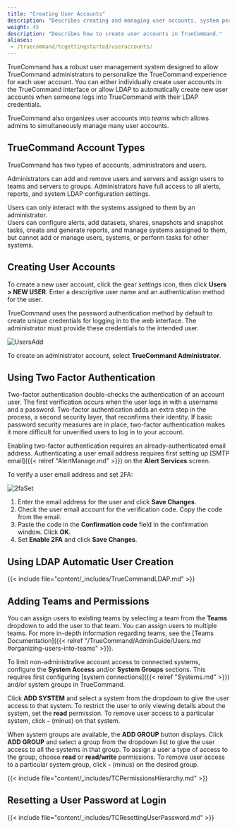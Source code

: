 ```yaml
---
title: "Creating User Accounts"
description: "Describes creating and managing user accounts, system permissions, and user two-factor authentication in TrueCommand."
weight: 45
description: "Describes how to create user accounts in TrueCommand."
aliases:
 - /truecommand/tcgettingstarted/useraccounts/
---
```


TrueCommand has a robust user management system designed to allow TrueCommand administrators to personalize the TrueCommand experience for each user account.
You can either individually create user accounts in the TrueCommand interface or allow LDAP to automatically create new user accounts when someone logs into TrueCommand with their LDAP credentials.

TrueCommand also organizes user accounts into *teams* which allows admins to simultaneously manage many user accounts.

## TrueCommand Account Types

TrueCommand has two types of accounts, administrators and users.

Administrators can add and remove users and servers and assign users to teams and servers to groups.
Administrators have full access to all alerts, reports, and system LDAP configuration settings.

Users can only interact with the systems assigned to them by an administrator.  
Users can configure alerts, add datasets, shares, snapshots and snapshot tasks, create and generate reports, and manage systems assigned to them, but cannot add or manage users, systems, or perform tasks for other systems.

## Creating User Accounts

To create a new user account, click the gear <i class="material-icons" aria-hidden="true" title="Settings">settings</i> icon, then click **Users > NEW USER**.
Enter a descriptive user name and an authentication method for the user.

TrueCommand uses the password authentication method by default to create unique credentials for logging in to the web interface.
The administrator must provide these credentials to the intended user.

![UsersAdd](/images/TrueCommand/Users/UsersNewUser.png "Adding a new user")

To create an administrator account, select **TrueCommand Administrator**.

## Using Two Factor Authentication

Two-factor authentication double-checks the authentication of an account user.
The first verification occurs when the user logs in with a username and a password.
Two-factor authentication adds an extra step in the process, a second security layer, that reconfirms their identity.
If basic password security measures are in place, two-factor authentication makes it more difficult for unverified users to log in to your account.

Enabling two-factor authentication requires an already-authenticated email address.
Authenticating a user email address requires first setting up [SMTP email]({{< relref "AlertManage.md" >}}) on the **Alert Services** screen.

To verify a user email address and set 2FA:

![2faSet](/images/TrueCommand/Users/2fa_setup.png "Setting Two Factor Authentication")

1. Enter the email address for the user and click **Save Changes**.
2. Check the user email account for the verification code. Copy the code from the email.
3. Paste the code in the **Confirmation code** field in the confirmation window. Click **OK**.
4. Set **Enable 2FA** and click **Save Changes**.

## Using LDAP Automatic User Creation

{{< include file="content/_includes/TrueCommandLDAP.md" >}}

## Adding Teams and Permissions

You can assign users to existing teams by selecting a team from the **Teams** dropdown to add the user to that team.
You can assign users to multiple teams.
For more in-depth information regarding teams, see the [Teams Documentation]({{< relref "/TrueCommand/AdminGuide/Users.md #organizing-users-into-teams" >}}).

To limit non-administrative account access to connected systems, configure the **System Access** and/or **System Groups** sections.
This requires first configuring [system connections]({{< relref "Systems.md" >}}) and/or system groups in TrueCommand.

Click **ADD SYSTEM** and select a system from the dropdown to give the user access to that system.
To restrict the user to only viewing details about the system, set the **read** permission.
To remove user access to a particular system, click **-** (minus) on that system.

When system groups are available, the **ADD GROUP** button displays.
Click **ADD GROUP** and select a group from the dropdown list to give the user access to all the systems in that group.
To assign a user a type of access to the group, choose **read** or **read/write** permissions.
To remove user access to a particular system group, click **-** (minus) on the desired group.

{{< include file="content/_includes/TCPermissionsHierarchy.md" >}}

## Resetting a User Password at Login

{{< include file="content/_includes/TCResettingUserPassword.md" >}}
